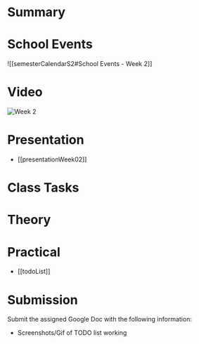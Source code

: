 
# Summary


# School Events
![[semesterCalendarS2#School Events - Week 2]] 

# Video
![Week 2](https://youtu.be/UAeLuI6xGvo)
# Presentation
- [[presentationWeek02]]
# Class Tasks


# Theory


# Practical
- [[todoList]]


# Submission
Submit the assigned Google Doc with the following information:
- Screenshots/Gif of TODO list working